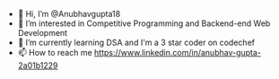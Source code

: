 - 👋 Hi, I’m @Anubhavgupta18
- 👀 I’m interested in Competitive Programming and Backend-end Web Development
- 🌱 I’m currently learning DSA and I'm a 3 star coder on codechef
- 📫 How to reach me https://www.linkedin.com/in/anubhav-gupta-2a01b1229

<!---
Anubhavgupta18/Anubhavgupta18 is a ✨ special ✨ repository because its `README.md` (this file) appears on your GitHub profile.
You can click the Preview link to take a look at your changes.
--->
